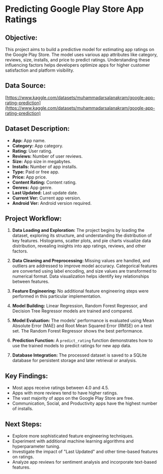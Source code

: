 # Predicting Google Play Store App Ratings

## Objective:

This project aims to build a predictive model for estimating app ratings on the Google Play Store.  The model uses various app attributes like category, reviews, size, installs, and price to predict ratings.  Understanding these influencing factors helps developers optimize apps for higher customer satisfaction and platform visibility.

## Data Source:

[https://www.kaggle.com/datasets/muhammadarsalanakram/google-app-rating-prediction](https://www.kaggle.com/datasets/muhammadarsalanakram/google-app-rating-prediction)

## Dataset Description:

*   **App:** App name.
*   **Category:** App category.
*   **Rating:** User rating.
*   **Reviews:** Number of user reviews.
*   **Size:** App size in megabytes.
*   **Installs:** Number of app installs.
*   **Type:** Paid or free app.
*   **Price:** App price.
*   **Content Rating:** Content rating.
*   **Genres:** App genre.
*   **Last Updated:** Last update date.
*   **Current Ver:** Current app version.
*   **Android Ver:** Android version required.


## Project Workflow:

1. **Data Loading and Exploration:** The project begins by loading the dataset, exploring its structure, and understanding the distribution of key features.  Histograms, scatter plots, and pie charts visualize data distribution, revealing insights into app ratings, reviews, and other factors.

2. **Data Cleaning and Preprocessing:** Missing values are handled, and outliers are addressed to improve model accuracy.  Categorical features are converted using label encoding, and size values are transformed to numerical format. Data visualization helps identify key relationships between features.

3. **Feature Engineering:**  No additional feature engineering steps were performed in this particular implementation.

4. **Model Building:** Linear Regression, Random Forest Regressor, and Decision Tree Regressor models are trained and compared.

5. **Model Evaluation:** The models' performance is evaluated using Mean Absolute Error (MAE) and Root Mean Squared Error (RMSE) on a test set.  The Random Forest Regressor shows the best performance.

6. **Prediction Function:** A `predict_rating` function demonstrates how to use the trained models to predict ratings for new app data.

7. **Database Integration:** The processed dataset is saved to a SQLite database for persistent storage and later retrieval or analysis.


## Key Findings:

*   Most apps receive ratings between 4.0 and 4.5.
*   Apps with more reviews tend to have higher ratings.
*   The vast majority of apps on the Google Play Store are free.
*   Communication, Social, and Productivity apps have the highest number of installs.


## Next Steps:

*   Explore more sophisticated feature engineering techniques.
*   Experiment with additional machine learning algorithms and hyperparameter tuning.
*   Investigate the impact of "Last Updated" and other time-based features on ratings.
*   Analyze app reviews for sentiment analysis and incorporate text-based features.


